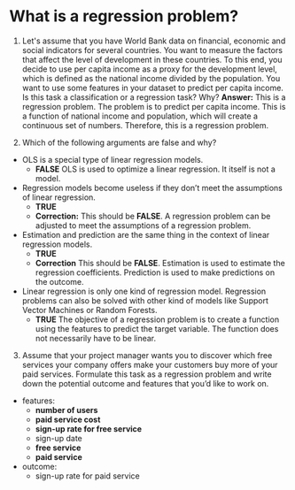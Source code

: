 # What is a regression problem?

1. Let's assume that you have World Bank data on financial, economic and social indicators for several countries. You 
want to measure the factors that affect the level of development in these countries. To this end, you decide to use per 
capita income as a proxy for the development level, which is defined as the national income divided by the population. 
You want to use some features in your dataset to predict per capita income. Is this task a classification or a 
regression task? Why?
**Answer:**
This is a regression problem. The problem is to predict per capita income. This is a function of national income and
population, which will create a continuous set of numbers. Therefore, this is a regression problem.

2. Which of the following arguments are false and why?
* OLS is a special type of linear regression models.
    * **FALSE**  OLS is used to optimize a linear regression. It itself is not a model.
* Regression models become useless if they don’t meet the assumptions of linear regression.
    * **TRUE**
    * **Correction:** This should be **FALSE**. A regression problem can be adjusted to meet the assumptions of a
    regression problem.
* Estimation and prediction are the same thing in the context of linear regression models.
    * **TRUE**
    * **Correction** This should be **FALSE**. Estimation is used to estimate the regression coefficients. Prediction
    is used to make predictions on the outcome.
* Linear regression is only one kind of regression model. Regression problems can also be solved with other kind of
 models like Support Vector Machines or Random Forests.
    * **TRUE**  The objective of a regression problem is to create a function using the features to predict the 
    target variable. The function does not necessarily have to be linear.

3. Assume that your project manager wants you to discover which free services your company offers make your customers 
buy more of your paid services. Formulate this task as a regression problem and write down the potential outcome and 
features that you’d like to work on.
* features: 
    * **number of users**
    * **paid service cost**
    * **sign-up rate for free service**
    * sign-up date
    * **free service**
    * **paid service**
* outcome:
    * sign-up rate for paid service